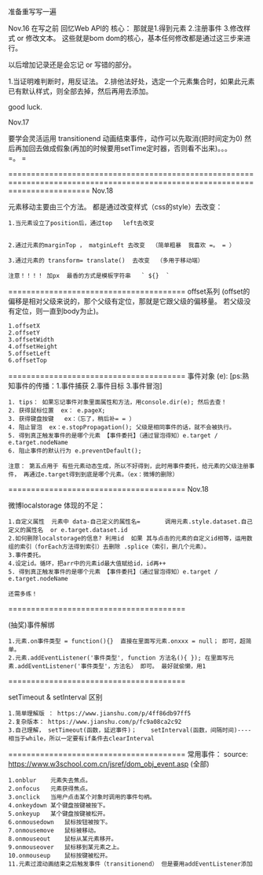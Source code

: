 准备重写写一遍

Nov.16 
在写之前 回忆Web API的 核心： 那就是1.得到元素  2.注册事件    3.修改样式 or  修改文本。   这些就是bom dom的核心，基本任何修改都是通过这三步来进行。


以后增加记录还是会忘记 or  写错的部分。

1.当证明难判断时，用反证法。
2.排他法好处，选定一个元素集合时，如果此元素已有默认样式，则全部去掉，然后再用去添加。

good luck.


Nov.17 

要学会灵活运用 transitionend 动画结束事件，动作可以先取消(把时间定为0) 然后再加回去做成假象(再加的时候要用setTime定时器，否则看不出来)。。。  
=。 =

==============================================================================================================================
Nov.18

元素移动主要由三个方法。 都是通过改变样式（css的style）去改变：   
    
    1.当元素设立了position后，通过top   left去改变
    
    
    2.通过元素的marginTop ， matginLeft 去改变  （简单粗暴  我喜欢 =。 = ）
    
    3.通过元素的 transform= translate()  去改变  （多用于移动端）
    
    注意！！！！ 加px  最香的方式是模板字符串   ` ${}  ` 
   
=======================================
offset系列    (offset的偏移是相对父级来说的，那个父级有定位，那就是它跟父级的偏移量。 若父级没有定位，则一直到body为止)。
    
    1.offsetX
    2.offsetY
    3.offsetWidth
    4.offsetHeight
    5.offsetLeft
    6.offsetTop
=======================================
事件对象 (e):    [ps:熟知事件的传播：1.事件捕获 2.事件目标 3.事件冒泡]

    1. tips： 如果忘记事件对象里面属性和方法，用console.dir(e); 然后去查！
    2. 获得鼠标位置  ex： e.pageX;
    3. 获得键盘按键   ex：（忘了，稍后补= = ）
    4. 阻止冒泡  ex：e.stopPropagation(); 父级是相同事件的话，就不会被执行。
    5. 得到真正触发事件的是哪个元素 【事件委托】（通过冒泡得知）e.target / e.target.nodeName
    6. 阻止事件的默认行为 e.preventDefault();

    注意： 第五点用于 有些元素动态生成，所以不好得到，此时用事件委托，给元素的父级注册事件， 再通过e.target得到到底是哪个元素。（ex：微博的删除）
   
=======================================
Nov.18

微博localstorage 体现的不足：

    1.自定义属性  元素中 data-自己定义的属性名=       调用元素.style.dataset.自己定义的属性名  or e.target.dataset.id
    2.如何删除localstorage的信息? 利用id  如果 其与点击的元素的自定义id相等，运用数组的索引（forEach方法得到索引）去删除 .splice（索引，删几个元素）。
    3.事件委托。
    4.设定id。循环，把arr中的元素id最大值赋给id，id再++
    5. 得到真正触发事件的是哪个元素 【事件委托】（通过冒泡得知）e.target / e.target.nodeName
    
    还需多练！
=======================================    
 
(抽奖)事件解绑
    
    1.元素.on事件类型 = function(){}  直接在里面写元素.onxxx = null； 即可，超简单。
    2.元素.addEventListener('事件类型', function 方法名(){ }); 在里面写元素.addEventListener('事件类型'，方法名） 即可。 最好就偷懒，用1 

======================================= 

setTimeout & setInterval 区别

    1.简单理解版 ： https://www.jianshu.com/p/4ff86db97ff5
    2.复杂版本： https://www.jianshu.com/p/fc9a08ca2c92
    3.自己理解， setTimeout(函数，延迟事件)；    setInterval(函数，间隔时间)---- 相当于while，所以一定要有if条件去clearInterval
    
======================================= 
常用事件： source: https://www.w3school.com.cn/jsref/dom_obj_event.asp   (全部)
    
    1.onblur	元素失去焦点。
    2.onfocus	元素获得焦点。
    3.onclick	当用户点击某个对象时调用的事件句柄。
    4.onkeydown	某个键盘按键被按下。
    5.onkeyup	某个键盘按键被松开。
    6.onmousedown	鼠标按钮被按下。
    7.onmousemove	鼠标被移动。
    8.onmouseout	鼠标从某元素移开。
    9.onmouseover	鼠标移到某元素之上。
    10.onmouseup	鼠标按键被松开。
    11.元素过渡动画结束之后触发事件（transitionend） 但是要用addEventListener添加
